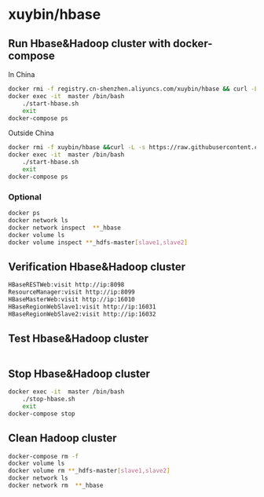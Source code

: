 # xuybin/hbase

## Run Hbase&Hadoop cluster with docker-compose
In China
```bash
docker rmi -f registry.cn-shenzhen.aliyuncs.com/xuybin/hbase && curl -L -s https://raw.githubusercontent.com/xuybin/hbase/master/docker-compose-aliyun.yml >docker-compose.yml && docker-compose up -d
docker exec -it  master /bin/bash
    ./start-hbase.sh
    exit
docker-compose ps
```
Outside China
```bash
docker rmi -f xuybin/hbase &&curl -L -s https://raw.githubusercontent.com/xuybin/hbase/master/docker-compose.yml >docker-compose.yml && docker-compose up -d
docker exec -it  master /bin/bash
    ./start-hbase.sh
    exit
docker-compose ps
```

### Optional 
```bash
docker ps
docker network ls
docker network inspect  **_hbase
docker volume ls
docker volume inspect **_hdfs-master[slave1,slave2]
```

## Verification Hbase&Hadoop cluster
```bash
HBaseRESTWeb:visit http://ip:8098
ResourceManager:visit http://ip:8099
HBaseMasterWeb:visit http://ip:16010
HBaseRegionWebSlave1:visit http://ip:16031
HBaseRegionWebSlave2:visit http://ip:16032
```

## Test Hbase&Hadoop cluster
```bash

```

## Stop Hbase&Hadoop cluster
```bash
docker exec -it  master /bin/bash
    ./stop-hbase.sh
    exit
docker-compose stop
```

## Clean Hadoop cluster
```bash
docker-compose rm -f
docker volume ls
docker volume rm **_hdfs-master[slave1,slave2]
docker network ls
docker network rm  **_hbase
```
